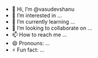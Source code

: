 - 👋 Hi, I’m @vasudevshanu
- 👀 I’m interested in ...
- 🌱 I’m currently learning ...
- 💞️ I’m looking to collaborate on ...
- 📫 How to reach me ...
- 😄 Pronouns: ...
- ⚡ Fun fact: ...

<!---
vasudevshanu/vasudevshanu is a ✨ special ✨ repository because its `README.md` (this file) appears on your GitHub profile.
You can click the Preview link to take a look at your changes.
--->
